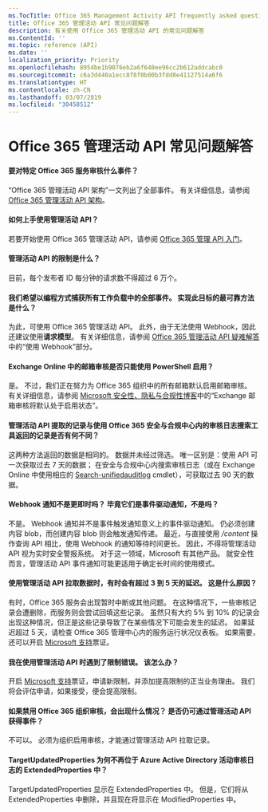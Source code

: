 ```yaml
---
ms.TocTitle: Office 365 Management Activity API frequently asked questions
title: Office 365 管理活动 API 常见问题解答
description: 有关使用 Office 365 管理活动 API 的常见问题解答
ms.ContentId: ''
ms.topic: reference (API)
ms.date: ''
localization_priority: Priority
ms.openlocfilehash: 8954be1b9076eb2a6f640ee96cc2b612addcabc0
ms.sourcegitcommit: c6a3d440a1ecc8f8f0b00b3fdd8e41127514a6f6
ms.translationtype: HT
ms.contentlocale: zh-CN
ms.lasthandoff: 03/07/2019
ms.locfileid: "30458512"
---
```

# <a name="office-365-management-activity-api-frequently-asked-questions"></a>Office 365 管理活动 API 常见问题解答

#### <a name="what-events-are-audited-for-a-specific-office-365-service"></a>要对特定 Office 365 服务审核什么事件？

“Office 365 管理活动 API 架构”一文列出了全部事件。 有关详细信息，请参阅 [Office 365 管理活动 API 架构](office-365-management-activity-api-schema.md)。

#### <a name="how-do-i-onboard-to-the-management-activity-api"></a>如何上手使用管理活动 API？

若要开始使用 Office 365 管理活动 API，请参阅 [Office 365 管理 API 入门](get-started-with-office-365-management-apis.md)。
 
#### <a name="what-is-the-throttling-limit-for-the--management-activity-api"></a>管理活动 API 的限制是什么？

目前，每个发布者 ID 每分钟的请求数不得超过 6 万个。 

#### <a name="we-want-to-programmatically-capture-all-events-in-all-workloads-what-is-the-most-reliable-way-to-do-this"></a>我们希望以编程方式捕获所有工作负载中的全部事件。 实现此目标的最可靠方法是什么？

为此，可使用 Office 365 管理活动 API。 此外，由于无法使用 Webhook，因此还建议使用**请求模型**。 有关详细信息，请参阅 [Office 365 管理活动 API 疑难解答](troubleshooting-the-office-365-management-activity-api.md#using-webhooks)中的“使用 Webhook”部分。

#### <a name="is-it-true-that-mailbox-auditing-in-exchange-online-can-only-be-enabled-by-using-powershell"></a>Exchange Online 中的邮箱审核是否只能使用 PowerShell 启用？

是。 不过，我们正在努力为 Office 365 组织中的所有邮箱默认启用邮箱审核。 有关详细信息，请参阅 [Microsoft 安全性、隐私与合规性博客](https://techcommunity.microsoft.com/t5/Security-Privacy-and-Compliance/Exchange-Mailbox-Auditing-will-be-enabled-by-default/ba-p/215171)中的“Exchange 邮箱审核将默认处于启用状态”。

#### <a name="are-there-any-differences-in-the-records-that-are-fetched-by-the-management-activity-api-versus-the-records-that-are-returned-by-using-the-audit-log-search-tool-in-the-office-365-security--compliance-center"></a>管理活动 API 提取的记录与使用 Office 365 安全与合规中心内的审核日志搜索工具返回的记录是否有何不同？

这两种方法返回的数据是相同的。 数据并未经过筛选。 唯一区别是：使用 API 可一次获取过去 7 天的数据； 在安全与合规中心内搜索审核日志（或在 Exchange Online 中使用相应的 [Search-unifiedauditlog](https://docs.microsoft.com/powershell/module/exchange/policy-and-compliance-audit/search-unifiedauditlog) cmdlet），可获取过去 90 天的数据。 
 
#### <a name="arent-webhook-notifications-more-immediate-after-all-arent-they-event-driven"></a>Webhook 通知不是更即时吗？ 毕竟它们是事件驱动通知，不是吗？

不是。 Webhook 通知并不是事件触发通知意义上的事件驱动通知。 仍必须创建内容 blob，而创建内容 blob 则会触发通知传递。 最近，与直接使用 */content* 操作查询 API 相比，使用 Webhook 的通知等待时间更长。 因此，不得将管理活动 API 视为实时安全警报系统。 对于这一领域，Microsoft 有其他产品。 就安全性而言，管理活动 API 事件通知可能更适用于确定长时间的使用模式。

#### <a name="when-pulling-the-data-from-the-management-activity-api-there-is-sometimes-a-delay-of-more-than-3-to-5-days-why-is-this"></a>使用管理活动 API 拉取数据时，有时会有超过 3 到 5 天的延迟。 这是什么原因？

有时，Office 365 服务会出现暂时中断或其他问题。 在这种情况下，一些审核记录会遭删除，而服务则会尝试回填这些记录。 虽然只有大约 5% 到 10% 的记录会出现这种情况，但正是这些记录导致了在某些情况下可能会发生的延迟。 如果延迟超过 5 天，请检查 Office 365 管理中心内的服务运行状况仪表板。 如果需要，还可以开启 [Microsoft 支持](https://support.office.com/article/contact-support-for-business-products-admin-help-32a17ca7-6fa0-4870-8a8d-e25ba4ccfd4b#ID0EAADAAA=online)票证。

#### <a name="im-encountering-a-throttling-error-in-the-management-activity-api-what-should-i-do"></a>我在使用管理活动 API 时遇到了限制错误。 该怎么办？

开启 [Microsoft 支持](https://support.office.com/article/contact-support-for-business-products-admin-help-32a17ca7-6fa0-4870-8a8d-e25ba4ccfd4b#ID0EAADAAA=online)票证，申请新限制，并添加提高限制的正当业务理由。 我们将会评估申请，如果接受，便会提高限制。

#### <a name="what-happens-if-i-disable-auditing-for-my-office-365-organization-will-i-still-get-events-via-the-management-activity-api"></a>如果禁用 Office 365 组织审核，会出现什么情况？ 是否仍可通过管理活动 API 获得事件？

不可以。 必须为组织启用审核，才能通过管理活动 API 拉取记录。

#### <a name="why-are-targetupdatedproperties-no-longer-in-extendedproperties-in-the-audit-logs-for-azure-active-directory-activities"></a>TargetUpdatedProperties 为何不再位于 Azure Active Directory 活动审核日志的 ExtendedProperties 中？

TargetUpdatedProperties 显示在 ExtendedProperties 中。 但是，它们将从 ExtendedProperties 中删除，并且现在将显示在 ModifiedProperties 中。

